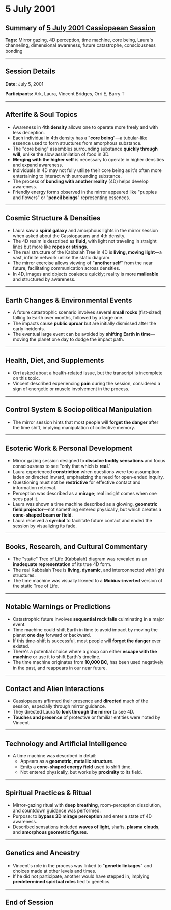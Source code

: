 # 5 July 2001

## Summary of [5 July 2001 Cassiopaean Session](https://cassiopaea.org/forum/threads/session-5-july-2001.18633/)

**Tags:** Mirror gazing, 4D perception, time machine, core being, Laura's channeling, dimensional awareness, future catastrophe, consciousness bonding

---

## Session Details

**Date:** July 5, 2001

**Participants:** Ark, Laura, Vincent Bridges, Orri E, Barry T

---

## Afterlife & Soul Topics

- Awareness in **4th density** allows one to operate more freely and with less deception.
- Each individual in 4th density has a "**core being**"—a tubular-like essence used to form structures from amorphous substance.
- The "core being" assembles surrounding substance **quickly through will**, unlike the slow assimilation of food in 3D.
- **Merging with the higher self** is necessary to operate in higher densities and expand awareness.
- Individuals in 4D may not fully utilize their core being as it's often more entertaining to interact with surrounding substance.
- The process of **bonding with another reality** (4D) helps develop awareness.
- Friendly energy forms observed in the mirror appeared like "puppies and flowers" or "**pencil beings**" representing essences.

---

## Cosmic Structure & Densities

- Laura saw a **spiral galaxy** and amorphous lights in the mirror session when asked about the Cassiopaeans and 4th density.
- The 4D realm is described as **fluid**, with light not traveling in straight lines but more like **ropes or strings**.
- The real structure of the Kabbalah Tree in 4D is **living, moving light**—a vast, infinite network unlike the static diagram.
- The mirror exercise allows viewing of "**another self**" from the near future, facilitating communication across densities.
- In 4D, images and objects coalesce quickly; reality is more **malleable** and structured by awareness.

---

## Earth Changes & Environmental Events

- A future catastrophic scenario involves several **small rocks** (fist-sized) falling to Earth over months, followed by a large one.
- The impacts cause **public uproar** but are initially dismissed after the early incidents.
- The eventual large event can be avoided by **shifting Earth in time**—moving the planet one day to dodge the impact path.

---

## Health, Diet, and Supplements

- Orri asked about a health-related issue, but the transcript is incomplete on this topic.
- Vincent described experiencing **pain** during the session, considered a sign of energetic or muscle involvement in the process.

---

## Control System & Sociopolitical Manipulation

- The mirror session hints that most people will **forget the danger** after the time shift, implying manipulation of collective memory.

---

## Esoteric Work & Personal Development

- Mirror gazing session designed to **dissolve bodily sensations** and focus consciousness to see "only that which is **real**."
- Laura experienced **constriction** when questions were too assumption-laden or directed inward, emphasizing the need for open-ended inquiry.
- Questioning must not be **restrictive** for effective contact and information retrieval.
- Perception was described as a **mirage**; real insight comes when one sees past it.
- Laura was shown a time machine described as a glowing, **geometric field projector**—not something entered physically, but which creates a **cone-shaped beam or field**.
- Laura received a **symbol** to facilitate future contact and ended the session by visualizing its fade.

---

## Books, Research, and Cultural Commentary

- The "static" Tree of Life (Kabbalah) diagram was revealed as an **inadequate representation** of its true 4D form.
- The real Kabbalah Tree is **living, dynamic**, and interconnected with light structures.
- The time machine was visually likened to a **Mobius-inverted** version of the static Tree of Life.

---

## Notable Warnings or Predictions

- Catastrophic future involves **sequential rock falls** culminating in a major event.
- Time machine could shift Earth in time to avoid impact by moving the planet **one day** forward or backward.
- If this time-shift is successful, most people will **forget the danger** ever existed.
- There's a potential choice where a group can either **escape with the machine** or use it to shift Earth's timeline.
- The time machine originates from **10,000 BC**, has been used negatively in the past, and reappears in our near future.

---

## Contact and Alien Interactions

- Cassiopaeans affirmed their presence and **directed** much of the session, especially through mirror guidance.
- They directed Laura to **look through the mirror** to see 4D.
- **Touches and presence** of protective or familiar entities were noted by Vincent.

---

## Technology and Artificial Intelligence

- A time machine was described in detail:
    - Appears as a **geometric, metallic structure**.
    - Emits a **cone-shaped energy field** used to shift time.
    - Not entered physically, but works by **proximity** to its field.

---

## Spiritual Practices & Ritual

- Mirror-gazing ritual with **deep breathing**, room-perception dissolution, and countdown guidance was performed.
- Purpose: to **bypass 3D mirage perception** and enter a state of 4D awareness.
- Described sensations included **waves of light**, shafts, **plasma clouds**, and **amorphous geometric figures**.

---

## Genetics and Ancestry

- Vincent's role in the process was linked to "**genetic linkages**" and choices made at other levels and times.
- If he did not participate, another would have stepped in, implying **predetermined spiritual roles** tied to genetics.

---

## End of Session